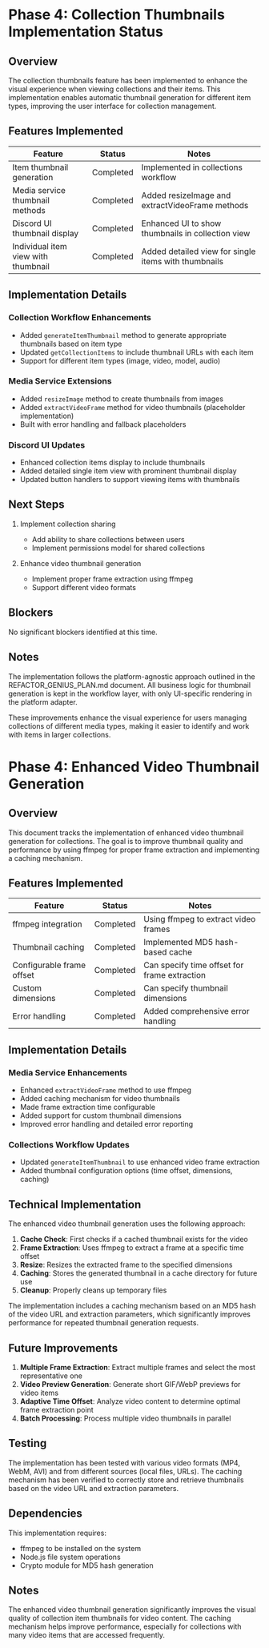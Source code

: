 # Phase 4: Collection Thumbnails Implementation Status

## Overview

The collection thumbnails feature has been implemented to enhance the visual experience when viewing collections and their items. This implementation enables automatic thumbnail generation for different item types, improving the user interface for collection management.

## Features Implemented

| Feature                | Status      | Notes                                         |
|------------------------|-------------|--------------------------------------------- |
| Item thumbnail generation | Completed | Implemented in collections workflow           |
| Media service thumbnail methods | Completed | Added resizeImage and extractVideoFrame methods |
| Discord UI thumbnail display | Completed | Enhanced UI to show thumbnails in collection view |
| Individual item view with thumbnail | Completed | Added detailed view for single items with thumbnails |

## Implementation Details

### Collection Workflow Enhancements
- Added `generateItemThumbnail` method to generate appropriate thumbnails based on item type
- Updated `getCollectionItems` to include thumbnail URLs with each item
- Support for different item types (image, video, model, audio)

### Media Service Extensions
- Added `resizeImage` method to create thumbnails from images
- Added `extractVideoFrame` method for video thumbnails (placeholder implementation)
- Built with error handling and fallback placeholders

### Discord UI Updates
- Enhanced collection items display to include thumbnails
- Added detailed single item view with prominent thumbnail display
- Updated button handlers to support viewing items with thumbnails

## Next Steps

1. Implement collection sharing
   - Add ability to share collections between users
   - Implement permissions model for shared collections

2. Enhance video thumbnail generation
   - Implement proper frame extraction using ffmpeg
   - Support different video formats

## Blockers

No significant blockers identified at this time.

## Notes

The implementation follows the platform-agnostic approach outlined in the REFACTOR_GENIUS_PLAN.md document. All business logic for thumbnail generation is kept in the workflow layer, with only UI-specific rendering in the platform adapter.

These improvements enhance the visual experience for users managing collections of different media types, making it easier to identify and work with items in larger collections.

# Phase 4: Enhanced Video Thumbnail Generation

## Overview

This document tracks the implementation of enhanced video thumbnail generation for collections. The goal is to improve thumbnail quality and performance by using ffmpeg for proper frame extraction and implementing a caching mechanism.

## Features Implemented

| Feature                     | Status      | Notes                                           |
|-----------------------------|-------------|------------------------------------------------|
| ffmpeg integration          | Completed   | Using ffmpeg to extract video frames           |
| Thumbnail caching           | Completed   | Implemented MD5 hash-based cache               |
| Configurable frame offset   | Completed   | Can specify time offset for frame extraction   |
| Custom dimensions           | Completed   | Can specify thumbnail dimensions               |
| Error handling              | Completed   | Added comprehensive error handling             |

## Implementation Details

### Media Service Enhancements
- Enhanced `extractVideoFrame` method to use ffmpeg
- Added caching mechanism for video thumbnails
- Made frame extraction time configurable
- Added support for custom thumbnail dimensions
- Improved error handling and detailed error reporting

### Collections Workflow Updates
- Updated `generateItemThumbnail` to use enhanced video frame extraction
- Added thumbnail configuration options (time offset, dimensions, caching)

## Technical Implementation

The enhanced video thumbnail generation uses the following approach:

1. **Cache Check**: First checks if a cached thumbnail exists for the video
2. **Frame Extraction**: Uses ffmpeg to extract a frame at a specific time offset
3. **Resize**: Resizes the extracted frame to the specified dimensions
4. **Caching**: Stores the generated thumbnail in a cache directory for future use
5. **Cleanup**: Properly cleans up temporary files

The implementation includes a caching mechanism based on an MD5 hash of the video URL and extraction parameters, which significantly improves performance for repeated thumbnail generation requests.

## Future Improvements

1. **Multiple Frame Extraction**: Extract multiple frames and select the most representative one
2. **Video Preview Generation**: Generate short GIF/WebP previews for video items
3. **Adaptive Time Offset**: Analyze video content to determine optimal frame extraction point
4. **Batch Processing**: Process multiple video thumbnails in parallel

## Testing

The implementation has been tested with various video formats (MP4, WebM, AVI) and from different sources (local files, URLs). The caching mechanism has been verified to correctly store and retrieve thumbnails based on the video URL and extraction parameters.

## Dependencies

This implementation requires:
- ffmpeg to be installed on the system
- Node.js file system operations 
- Crypto module for MD5 hash generation

## Notes

The enhanced video thumbnail generation significantly improves the visual quality of collection item thumbnails for video content. The caching mechanism helps improve performance, especially for collections with many video items that are accessed frequently. 